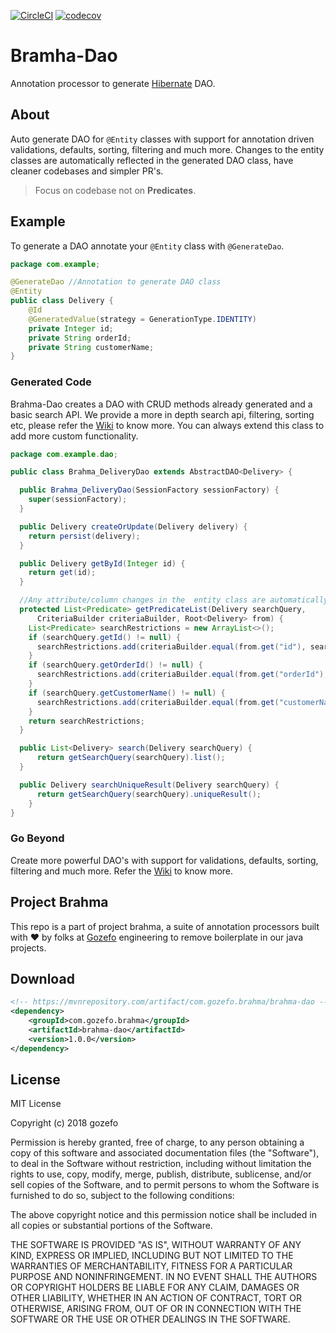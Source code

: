 [![CircleCI](https://circleci.com/gh/gozefo/brahma-dao/tree/master.svg?style=svg)](https://circleci.com/gh/gozefo/brahma-dao/tree/master)
[![codecov](https://codecov.io/gh/gozefo/brahma-dao/branch/master/graph/badge.svg)](https://codecov.io/gh/gozefo/brahma-dao)
# Bramha-Dao
Annotation processor to generate [Hibernate](http://hibernate.org/orm/) DAO.
## About
Auto generate DAO for ```@Entity``` classes with support for annotation driven validations, defaults, sorting, filtering and much more. Changes to the entity classes are automatically reflected in the generated DAO class, have cleaner codebases and simpler PR's.
> Focus on codebase not on **Predicates**.

## Example
To generate a DAO annotate your ```@Entity``` class with ```@GenerateDao```.
```java
package com.example;

@GenerateDao //Annotation to generate DAO class
@Entity
public class Delivery {
    @Id
    @GeneratedValue(strategy = GenerationType.IDENTITY)
    private Integer id;
    private String orderId;
    private String customerName;
}
```

### Generated Code
Brahma-Dao creates a DAO with CRUD methods already generated and a basic search API. We provide a more in depth search api, filtering, sorting etc, please refer the [Wiki](https://github.com/gozefo/brahma-dao/wiki) to know more.
You can always extend this class to add more custom functionality.
```java
package com.example.dao;

public class Brahma_DeliveryDao extends AbstractDAO<Delivery> {

  public Brahma_DeliveryDao(SessionFactory sessionFactory) {
    super(sessionFactory);
  }

  public Delivery createOrUpdate(Delivery delivery) {
    return persist(delivery);
  }

  public Delivery getById(Integer id) {
    return get(id);
  }

  //Any attribute/column changes in the  entity class are automatically reflected here
  protected List<Predicate> getPredicateList(Delivery searchQuery,
      CriteriaBuilder criteriaBuilder, Root<Delivery> from) {
    List<Predicate> searchRestrictions = new ArrayList<>();
    if (searchQuery.getId() != null) {
      searchRestrictions.add(criteriaBuilder.equal(from.get("id"), searchQuery.getId()));
    }
    if (searchQuery.getOrderId() != null) {
      searchRestrictions.add(criteriaBuilder.equal(from.get("orderId"), searchQuery.getOrderId()));
    }
    if (searchQuery.getCustomerName() != null) {
      searchRestrictions.add(criteriaBuilder.equal(from.get("customerName"), searchQuery.getCustomerName()));
    }
    return searchRestrictions;
  }

  public List<Delivery> search(Delivery searchQuery) {
      return getSearchQuery(searchQuery).list();
  }

  public Delivery searchUniqueResult(Delivery searchQuery) {
      return getSearchQuery(searchQuery).uniqueResult();
    }
}
```
### Go Beyond
Create more powerful DAO's with support for validations, defaults, sorting, filtering and much more. Refer the [Wiki](https://github.com/gozefo/brahma-dao/wiki) to know more.

## Project Brahma
This repo is a part of project brahma, a suite of annotation processors built with :hearts: by folks at [Gozefo]( https://www.gozefo.com/) engineering to remove boilerplate in our java projects.

## Download
```xml
<!-- https://mvnrepository.com/artifact/com.gozefo.brahma/brahma-dao -->
<dependency>
    <groupId>com.gozefo.brahma</groupId>
    <artifactId>brahma-dao</artifactId>
    <version>1.0.0</version>
</dependency>
```

## License
MIT License

Copyright (c) 2018 gozefo

Permission is hereby granted, free of charge, to any person obtaining a copy
of this software and associated documentation files (the "Software"), to deal
in the Software without restriction, including without limitation the rights
to use, copy, modify, merge, publish, distribute, sublicense, and/or sell
copies of the Software, and to permit persons to whom the Software is
furnished to do so, subject to the following conditions:

The above copyright notice and this permission notice shall be included in all
copies or substantial portions of the Software.

THE SOFTWARE IS PROVIDED "AS IS", WITHOUT WARRANTY OF ANY KIND, EXPRESS OR
IMPLIED, INCLUDING BUT NOT LIMITED TO THE WARRANTIES OF MERCHANTABILITY,
FITNESS FOR A PARTICULAR PURPOSE AND NONINFRINGEMENT. IN NO EVENT SHALL THE
AUTHORS OR COPYRIGHT HOLDERS BE LIABLE FOR ANY CLAIM, DAMAGES OR OTHER
LIABILITY, WHETHER IN AN ACTION OF CONTRACT, TORT OR OTHERWISE, ARISING FROM,
OUT OF OR IN CONNECTION WITH THE SOFTWARE OR THE USE OR OTHER DEALINGS IN THE
SOFTWARE.
